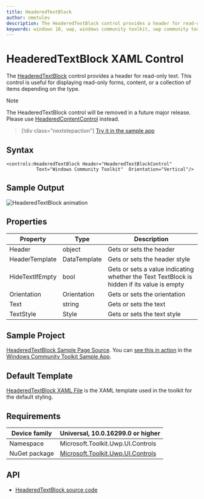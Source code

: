 ```yaml
---
title: HeaderedTextBlock
author: nmetulev
description: The HeaderedTextBlock control provides a header for read-only text. This control is useful for displaying read-only forms, content, or a collection of items depending on the type. 
keywords: windows 10, uwp, windows community toolkit, uwp community toolkit, uwp toolkit, HeaderedTextBlock, XAML Control, xaml
---
```


# HeaderedTextBlock XAML Control

The [HeaderedTextBlock](https://docs.microsoft.com/dotnet/api/microsoft.toolkit.uwp.ui.controls.headeredtextblock) control provides a header for read-only text. This control is useful for displaying read-only forms, content, or a collection of items depending on the type. 

> [!NOTE] 
> The HeaderedTextBlock control will be removed in a future major release. Please use [HeaderedContentControl](https://docs.microsoft.com/dotnet/api/microsoft.toolkit.uwp.ui.controls.headeredcontentcontrol) instead.

> [!div class="nextstepaction"]
> [Try it in the sample app](uwpct://Controls?sample=HeaderedTextBlock)

## Syntax

```xaml
<controls:HeaderedTextBlock Header="HeaderedTextBlockControl" 
           Text="Windows Community Toolkit"  Orientation="Vertical"/>  
```

## Sample Output

![HeaderedTextBlock animation](../resources/images/Controls/HeaderedTextBlock.png)

## Properties

| Property | Type | Description |
| -- | -- | -- |
| Header | object | Gets or sets the header |
| HeaderTemplate | DataTemplate | Gets or sets the header style |
| HideTextIfEmpty | bool | Gets or sets a value indicating whether the Text TextBlock is hidden if its value is empty |
| Orientation | Orientation | Gets or sets the orientation |
| Text | string | Gets or sets the text |
| TextStyle | Style | Gets or sets the text style |

## Sample Project

[HeaderedTextBlock Sample Page Source](https://github.com/Microsoft/WindowsCommunityToolkit//tree/master/Microsoft.Toolkit.Uwp.SampleApp/SamplePages/HeaderedTextBlock). You can [see this in action](uwpct://Controls?sample=HeaderedTextBlock) in the [Windows Community Toolkit Sample App](https://aka.ms/uwptoolkitapp).

## Default Template

[HeaderedTextBlock XAML File](https://github.com/Microsoft/WindowsCommunityToolkit//blob/master/Microsoft.Toolkit.Uwp.UI.Controls/HeaderedTextBlock/HeaderedTextBlock.xaml) is the XAML template used in the toolkit for the default styling.

## Requirements

| Device family | Universal, 10.0.16299.0 or higher |
| -- | -- |
| Namespace | Microsoft.Toolkit.Uwp.UI.Controls |
| NuGet package | [Microsoft.Toolkit.Uwp.UI.Controls](https://www.nuget.org/packages/Microsoft.Toolkit.Uwp.UI.Controls/) |

## API

* [HeaderedTextBlock source code](https://github.com/Microsoft/WindowsCommunityToolkit//tree/master/Microsoft.Toolkit.Uwp.UI.Controls/HeaderedTextBlock)
